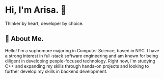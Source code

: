 # Hi, I'm Arisa. 🦦
Thinker by heart, developer by choice. 

## 🩶 About Me.
Hello! I'm a sophomore majoring in Computer Science, based in NYC. I have a strong interest in full-stack software engineering and am known for being diligent in developing people-focused technology. Right now, I'm studying C++ and expanding my skills through hands-on projects and looking to further develop my skills in backend development.



